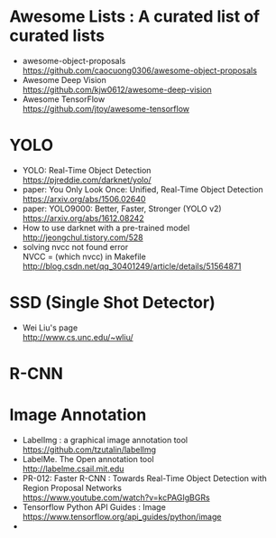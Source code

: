 
# Awesome Lists : A curated list of curated lists
- awesome-object-proposals  
  https://github.com/caocuong0306/awesome-object-proposals
- Awesome Deep Vision  
  https://github.com/kjw0612/awesome-deep-vision
- Awesome TensorFlow  
  https://github.com/jtoy/awesome-tensorflow

# YOLO
- YOLO: Real-Time Object Detection  
  https://pjreddie.com/darknet/yolo/
- paper: You Only Look Once: Unified, Real-Time Object Detection  
  https://arxiv.org/abs/1506.02640
- paper: YOLO9000: Better, Faster, Stronger (YOLO v2)  
  https://arxiv.org/abs/1612.08242
- How to use darknet with a pre-trained model  
  http://jeongchul.tistory.com/528
- solving nvcc not found error  
  NVCC = (which nvcc) in Makefile  
  http://blog.csdn.net/qq_30401249/article/details/51564871


# SSD (Single Shot Detector)
- Wei Liu's page  
  http://www.cs.unc.edu/~wliu/


# R-CNN


# Image Annotation
- LabelImg : a graphical image annotation tool  
  https://github.com/tzutalin/labelImg
- LabelMe. The Open annotation tool  
  http://labelme.csail.mit.edu
- PR-012: Faster R-CNN : Towards Real-Time Object Detection with Region Proposal Networks  
  https://www.youtube.com/watch?v=kcPAGIgBGRs
- Tensorflow Python API Guides : Image  
  https://www.tensorflow.org/api_guides/python/image
- 
